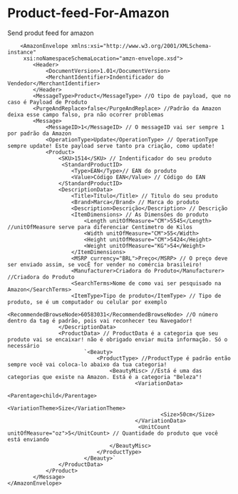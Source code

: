 # Product-feed-For-Amazon
Send produt feed for amazon


<?xml version = "1.0" encoding = "iso-8859-1"?>
		<AmazonEnvelope xmlns:xsi="http://www.w3.org/2001/XMLSchema-instance"
		 xsi:noNamespaceSchemaLocation="amzn-envelope.xsd">
			<Header>
				<DocumentVersion>1.01</DocumentVersion>
				<MerchantIdentifier>Indentificador do Vendedor</MerchantIdentifier>
			</Header>
			<MessageType>Product</MessageType> //O tipo de payload, que no caso é Payload de Produto
			<PurgeAndReplace>false</PurgeAndReplace> //Padrão da Amazon deixa esse campo falso, pra não ocorrer problemas
			<Message>
				<MessageID>1</MessageID> // O messageID vai ser sempre 1 por padrão da Amazon
				<OperationType>Update</OperationType> // OperationType sempre update! Este payload serve tanto pra criação, como update!
				<Product>
					<SKU>1514</SKU> // Indentificador do seu produto
					 <StandardProductID>
        				<Type>EAN</Type>// EAN do produto
        				<Value>Código EAN</Value> // Código do EAN
      				</StandardProductID>
					<DescriptionData>
						<Title>Título</Title> // Titulo do seu produto 
						<Brand>Marca</Brand> // Marca do produto
						<Description>Descrição</Description> // Descrição
						<ItemDimensions> // As Dimensões do produto
							<Length unitOfMeasure="CM">5545</Length> //unitOfMeasure serve para diferenciar Centimetro de Kilos 
                           	<Width unitOfMeasure="CM">55</Width>
                          	<Height unitOfMeasure="CM">5424</Height>
                          	<Weight unitOfMeasure="KG">54</Weight>
						</ItemDimensions>
                        <MSRP currency="BRL">Preço</MSRP> // O preço deve ser enviado assim, se vocÊ for vender no comércia brasileiro!
						<Manufacturer>Criadora do Produto</Manufacturer> //Criadora do Produto
						<SearchTerms>Nome de como vai ser pesquisado na Amazon</SearchTerms>
						<ItemType>Tipo de produto</ItemType> // Tipo de produto, se é um computador ou celular por exemplo	
						<RecommendedBrowseNode>60583031</RecommendedBrowseNode> //O número dentro da tag é padrão, pois vai reconhecer teu Navegador!				
					</DescriptionData>
					<ProductData> // ProductData é a categoria que seu produto vai se encaixar! não é obrigado enviar muita informação. Só o necessário
							`<Beauty>
	 				            <ProductType> //ProductType é padrão então sempre você vai coloca-lo abaixo da tua categoria!
							        <BeautyMisc> //Está é uma das categorias que existe na Amazon. Está é a categoria "Beleza"!
								            <VariationData>
                                                    <Parentage>child</Parentage> 
                                                    <VariationTheme>Size</VariationTheme>
                                                    <Size>50cm</Size>
                                            </VariationData>
											 <UnitCount unitOfMeasure="oz">5</UnitCount> // Quantidade do produto que você está enviando
							        </BeautyMisc>
					            </ProductType>
			                </Beauty>`
					</ProductData>
				</Product>
			</Message>
    </AmazonEnvelope>
